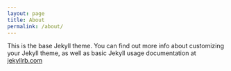 ```yaml
---                                                                                                                                                                                                     
layout: page                                                                                        
title: About                                                                                        
permalink: /about/                                                                                  
---                                                                                                 
```

                                                                                                     
This is the base Jekyll theme. You can find out more info about customizing your Jekyll theme, as well as basic Jekyll usage documentation at [jekyllrb.com](https://jekyllrb.com/)
